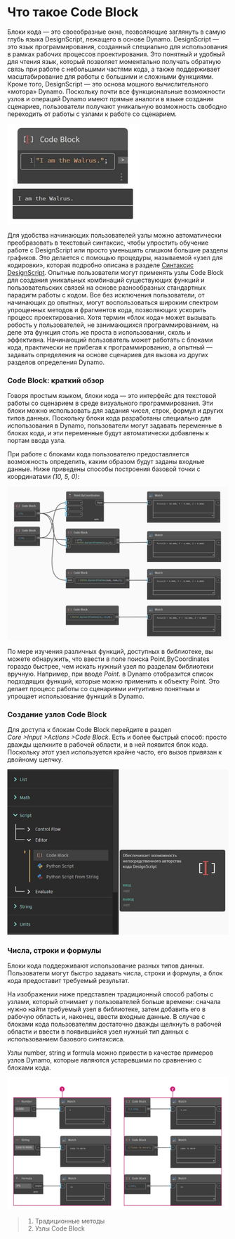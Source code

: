 # Что такое Code Block

Блоки кода — это своеобразные окна, позволяющие заглянуть в самую глубь языка DesignScript, лежащего в основе Dynamo. DesignScript — это язык программирования, созданный специально для использования в рамках рабочих процессов проектирования. Это понятный и удобный для чтения язык, который позволяет моментально получать обратную связь при работе с небольшими частями кода, а также поддерживает масштабирование для работы с большими и сложными функциями. Кроме того, DesignScript — это основа мощного вычислительного «мотора» Dynamo. Поскольку почти все функциональные возможности узлов и операций Dynamo имеют прямые аналоги в языке создания сценариев, пользователи получают уникальную возможность свободно переходить от работы с узлами к работе со сценарием.  

![](../images/8-1/1/codeblock.jpg)

Для удобства начинающих пользователей узлы можно автоматически преобразовать в текстовый синтаксис, чтобы упростить обучение работе с DesignScript или просто уменьшить слишком большие разделы графиков. Это делается с помощью процедуры, называемой «узел для кодировки», которая подробно описана в разделе [Синтаксис DesignScript](7-2\_design-script-syntax.md). Опытные пользователи могут применять узлы Code Block для создания уникальных комбинаций существующих функций и пользовательских связей на основе разнообразных стандартных парадигм работы с кодом. Все без исключения пользователи, от начинающих до опытных, могут воспользоваться широким спектром упрощенных методов и фрагментов кода, позволяющих ускорить процесс проектирования. Хотя термин «блок кода» может вызывать робость у пользователей, не занимающихся программированием, на деле эта функция столь же проста в использовании, сколь и эффективна. Начинающий пользователь может работать с блоками кода, практически не прибегая к программированию, а опытный — задавать определения на основе сценариев для вызова из других разделов определения Dynamo.

### Code Block: краткий обзор 

Говоря простым языком, блоки кода — это интерфейс для текстовой работы со сценарием в среде визуального программирования. Эти блоки можно использовать для задания чисел, строк, формул и других типов данных. Поскольку блоки кода разработаны специально для использования в Dynamo, пользователи могут задавать переменные в блоках кода, и эти переменные будут автоматически добавлены к портам ввода узла.

При работе с блоками кода пользователю предоставляется возможность определить, каким образом будут заданы входные данные. Ниже приведены способы построения базовой точки с координатами _(10, 5, 0)_: 

![](../images/8-1/1/codeblockbriefoverview.jpg)

По мере изучения различных функций, доступных в библиотеке, вы можете обнаружить, что ввести в поле поиска Point.ByCoordinates гораздо быстрее, чем искать нужный узел по разделам библиотеки вручную. Например, при вводе _Point._ в Dynamo отобразится список подходящих функций, которые можно применить к объекту Point. Это делает процесс работы со сценариями интуитивно понятным и упрощает использование функций в Dynamo.

### Создание узлов Code Block

Для доступа к блокам Code Block перейдите в раздел _Core >Input >Actions >Code Block_. Есть и более быстрый способ: просто дважды щелкните в рабочей области, и в ней появится блок кода. Поскольку этот узел используется крайне часто, его вызов привязан к двойному щелчку.

![](../images/8-1/1/creatingcodeblocknodes.jpg)

### Числа, строки и формулы

Блоки кода поддерживают использование разных типов данных. Пользователи могут быстро задавать числа, строки и формулы, а блок кода предоставит требуемый результат.

На изображении ниже представлен традиционный способ работы с узлами, который отнимает у пользователей больше времени: сначала нужно найти требуемый узел в библиотеке, затем добавить его в рабочую область и, наконец, ввести входные данные. В случае с блоками кода пользователям достаточно дважды щелкнуть в рабочей области и ввести в появившийся узел нужный тип данных с использованием базового синтаксиса.

Узлы number, string и formula можно привести в качестве примеров узлов Dynamo, которые являются устаревшими по сравнению с блоками кода.

![](../images/8-1/1/oldschoolvscodeblocksnodes.jpg)

> 1. Традиционные методы
> 2. Узлы Code Block

